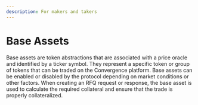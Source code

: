 ```yaml
---
description: For makers and takers
---
```


# Base Assets

Base assets are token abstractions that are associated with a price oracle and identified by a ticker symbol. They represent a specific token or group of tokens that can be traded on the Convergence platform. Base assets can be enabled or disabled by the protocol depending on market conditions or other factors. When creating an RFQ request or response, the base asset is used to calculate the required collateral and ensure that the trade is properly collateralized.
